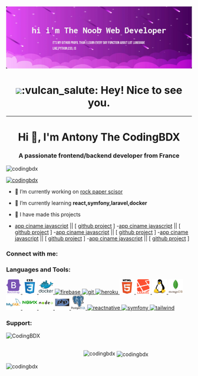 <p align="center">
<img width="680px" height="auto"  src="https://raw.githubusercontent.com/CodingBDX/CodingBDX/main/header.jpg" alt="my banner">
                                                                      
<h1 align=center><img src="https://emojis.slackmojis.com/emojis/images/1531849430/4246/blob-sunglasses.gif?1531849430" width="30"/>:vulcan_salute: Hey! Nice to see you.</h1>


<hr>
<h1 align="center">Hi 👋, I'm Antony The CodingBDX</h1>
<h3 align="center">A passionate frontend/backend developer from France</h3>

<p align="left"> <img src="https://komarev.com/ghpvc/?username=codingbdx&label=Profile%20views&color=0e75b6&style=flat" alt="codingbdx" /> </p>

<p align="left"> <a href="https://github.com/ryo-ma/github-profile-trophy"><img src="https://github-profile-trophy.vercel.app/?username=codingbdx" alt="codingbdx" /></a> </p>

- 🔭 I’m currently working on [rock paper scisor](http://github.io/ssdf)

- 🌱 I’m currently learning **react,symfony,laravel,docker**

- 👯 I have made this projects 
- [app ciname javascript](http://github.io/ssdf) || [ [github project](http://github.io/ssdf) ]
-[app ciname javascript](http://github.io/ssdf) || [ [github project](http://github.io/ssdf) ]
-[app ciname javascript](http://github.io/ssdf) || [ [github project](http://github.io/ssdf) ]
-[app ciname javascript](http://github.io/ssdf) || [ [github project](http://github.io/ssdf) ]
-[app ciname javascript](http://github.io/ssdf) || [ [github project](http://github.io/ssdf) ]
<h3 align="left">Connect with me:</h3>
<p align="left">
</p>

<h3 align="left">Languages and Tools:</h3>
<p align="left"> <a href="https://getbootstrap.com" target="_blank" rel="noreferrer"> <img src="https://raw.githubusercontent.com/devicons/devicon/master/icons/bootstrap/bootstrap-plain-wordmark.svg" alt="bootstrap" width="40" height="40"/> </a> <a href="https://www.w3schools.com/css/" target="_blank" rel="noreferrer"> <img src="https://raw.githubusercontent.com/devicons/devicon/master/icons/css3/css3-original-wordmark.svg" alt="css3" width="40" height="40"/> </a> <a href="https://www.docker.com/" target="_blank" rel="noreferrer"> <img src="https://raw.githubusercontent.com/devicons/devicon/master/icons/docker/docker-original-wordmark.svg" alt="docker" width="40" height="40"/> </a> <a href="https://firebase.google.com/" target="_blank" rel="noreferrer"> <img src="https://www.vectorlogo.zone/logos/firebase/firebase-icon.svg" alt="firebase" width="40" height="40"/> </a> <a href="https://git-scm.com/" target="_blank" rel="noreferrer"> <img src="https://www.vectorlogo.zone/logos/git-scm/git-scm-icon.svg" alt="git" width="40" height="40"/> </a> <a href="https://heroku.com" target="_blank" rel="noreferrer"> <img src="https://www.vectorlogo.zone/logos/heroku/heroku-icon.svg" alt="heroku" width="40" height="40"/> </a> <a href="https://www.w3.org/html/" target="_blank" rel="noreferrer"> <img src="https://raw.githubusercontent.com/devicons/devicon/master/icons/html5/html5-original-wordmark.svg" alt="html5" width="40" height="40"/> </a> <a href="https://laravel.com/" target="_blank" rel="noreferrer"> <img src="https://raw.githubusercontent.com/devicons/devicon/master/icons/laravel/laravel-plain-wordmark.svg" alt="laravel" width="40" height="40"/> </a> <a href="https://www.linux.org/" target="_blank" rel="noreferrer"> <img src="https://raw.githubusercontent.com/devicons/devicon/master/icons/linux/linux-original.svg" alt="linux" width="40" height="40"/> </a> <a href="https://www.mongodb.com/" target="_blank" rel="noreferrer"> <img src="https://raw.githubusercontent.com/devicons/devicon/master/icons/mongodb/mongodb-original-wordmark.svg" alt="mongodb" width="40" height="40"/> </a> <a href="https://www.mysql.com/" target="_blank" rel="noreferrer"> <img src="https://raw.githubusercontent.com/devicons/devicon/master/icons/mysql/mysql-original-wordmark.svg" alt="mysql" width="40" height="40"/> </a> <a href="https://www.nginx.com" target="_blank" rel="noreferrer"> <img src="https://raw.githubusercontent.com/devicons/devicon/master/icons/nginx/nginx-original.svg" alt="nginx" width="40" height="40"/> </a> <a href="https://nodejs.org" target="_blank" rel="noreferrer"> <img src="https://raw.githubusercontent.com/devicons/devicon/master/icons/nodejs/nodejs-original-wordmark.svg" alt="nodejs" width="40" height="40"/> </a> <a href="https://www.php.net" target="_blank" rel="noreferrer"> <img src="https://raw.githubusercontent.com/devicons/devicon/master/icons/php/php-original.svg" alt="php" width="40" height="40"/> </a> <a href="https://www.postgresql.org" target="_blank" rel="noreferrer"> <img src="https://raw.githubusercontent.com/devicons/devicon/master/icons/postgresql/postgresql-original-wordmark.svg" alt="postgresql" width="40" height="40"/> </a> <a href="https://reactnative.dev/" target="_blank" rel="noreferrer"> <img src="https://reactnative.dev/img/header_logo.svg" alt="reactnative" width="40" height="40"/> </a> <a href="https://symfony.com" target="_blank" rel="noreferrer"> <img src="https://symfony.com/logos/symfony_black_03.svg" alt="symfony" width="40" height="40"/> </a> <a href="https://tailwindcss.com/" target="_blank" rel="noreferrer"> <img src="https://www.vectorlogo.zone/logos/tailwindcss/tailwindcss-icon.svg" alt="tailwind" width="40" height="40"/> </a> </p>

<h3 align="left">Support:</h3>
<p><a href="https://www.buymeacoffee.com/CodingBDX"> <img align="left" src="https://cdn.buymeacoffee.com/buttons/v2/default-yellow.png" height="50" width="210" alt="CodingBDX" /></a></p><br><br>

<p><img align="left" src="https://github-readme-stats.vercel.app/api/top-langs?username=codingbdx&show_icons=true&locale=en&layout=compact" alt="codingbdx" /></p>

<p>&nbsp;<img align="center" src="https://github-readme-stats.vercel.app/api?username=codingbdx&show_icons=true&locale=en" alt="codingbdx" /></p>

<p><img align="center" src="https://github-readme-streak-stats.herokuapp.com/?user=codingbdx&" alt="codingbdx" /></p>

